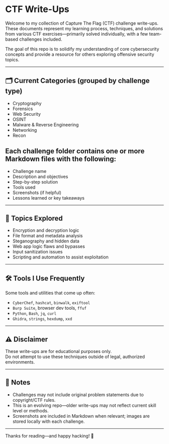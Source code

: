 # CTF Write-Ups

Welcome to my collection of Capture The Flag (CTF) challenge write-ups.  
These documents represent my learning process, techniques, and solutions from various CTF exercises—primarily solved individually, with a few team-based challenges included.

The goal of this repo is to solidify my understanding of core cybersecurity concepts and provide a resource for others exploring offensive security topics.

---

## 🗂 Current Categories (grouped by challenge type)
- Cryptography
- Forensics
- Web Security
- OSINT
- Malware & Reverse Engineering
- Networking
- Recon

## Each challenge folder contains one or more Markdown files with the following:
- Challenge name
- Description and objectives
- Step-by-step solution
- Tools used
- Screenshots (if helpful)
- Lessons learned or key takeaways

---

## 🧠 Topics Explored

- Encryption and decryption logic
- File format and metadata analysis
- Steganography and hidden data
- Web app logic flaws and bypasses
- Input sanitization issues
- Scripting and automation to assist exploitation

---

## 🛠 Tools I Use Frequently

Some tools and utilities that come up often:
- `CyberChef`, `hashcat`, `binwalk`, `exiftool`
- `Burp Suite`, browser dev tools, `ffuf`
- `Python`, `Bash`, `jq`, `curl`
- `Ghidra`, `strings`, `hexdump`, `xxd`

---

## ⚠️ Disclaimer

These write-ups are for educational purposes only.  
Do not attempt to use these techniques outside of legal, authorized environments.

---

## 📌 Notes

- Challenges may not include original problem statements due to copyright/CTF rules.
- This is an evolving repo—older write-ups may not reflect current skill level or methods.
- Screenshots are included in Markdown when relevant; images are stored locally with each challenge.

---

Thanks for reading—and happy hacking! 🐚

